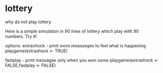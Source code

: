 # lottery
why do not play lottery

Here is a simple simulation in 90 lines of lottery which play with 90 numbers.
Try it! 

options:
extrachock - print more measseges to feel what is happening
playgame(extrashock <- TRUE)

fastplay - print messages only when you won some
playgame(extrashock <- FALSE,fastplay <- FALSE)
